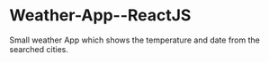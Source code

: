 # Weather-App--ReactJS
Small weather App which shows the temperature and date from the searched cities. 
